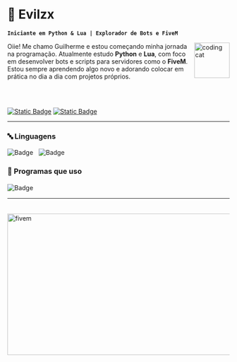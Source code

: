 # 🐍 Evilzx

**`Iniciante em Python & Lua | Explorador de Bots e FiveM`**

<img align="right" alt="coding cat" height="80" width="80" src="https://media.tenor.com/wfEN4Vd_GYsAAAAC/coding.gif">

Oiie! Me chamo Guilherme e estou começando minha jornada na programação. Atualmente estudo **Python** e **Lua**, com foco em desenvolver bots e scripts para servidores como o **FiveM**. Estou sempre aprendendo algo novo e adorando colocar em prática no dia a dia com projetos próprios.

<br/>
<br/>

[![Static Badge](https://img.shields.io/badge/Discord-%235865F2?style=for-the-badge&logo=discord&logoColor=white)](https://discordapp.com/users/1128713156894658650)
[![Static Badge](https://img.shields.io/badge/GitHub-%2312100E?style=for-the-badge&logo=github&logoColor=white)](https://github.com/Evilzx)

---

### 🔤 Linguagens

![Badge](https://img.shields.io/badge/Python-%233776AB?style=for-the-badge&logo=python&logoColor=white&labelColor=black)ㅤ![Badge](https://img.shields.io/badge/Lua-%23000080?style=for-the-badge&logo=lua&logoColor=white&labelColor=black)ㅤ

### 🧩 Programas que uso

![Badge](https://img.shields.io/badge/VSCODE-%23007ACC?style=for-the-badge&logo=visualstudiocode&logoColor=white&labelColor=black)ㅤ

---

ㅤㅤㅤㅤㅤㅤ<img align="center" alt="fivem" height="320" width="640" src="https://media.tenor.com/I7fsgD1diGgAAAAC/gta-fivem.gif">
